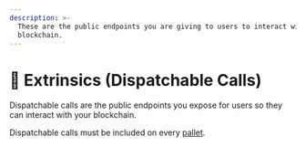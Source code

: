 ```yaml
---
description: >-
  These are the public endpoints you are giving to users to interact with the
  blockchain.
---
```


# 🙋 Extrinsics (Dispatchable Calls)

Dispatchable calls are the public endpoints you expose for users so they can interact with your blockchain.&#x20;

Dispatchable calls must be included on every [pallet](./).
